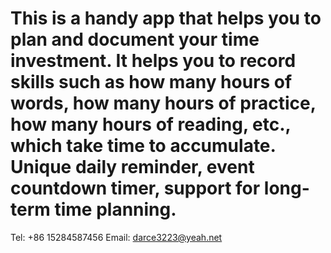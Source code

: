 # This is a handy app that helps you to plan and document your time investment. It helps you to record skills such as how many hours of words, how many hours of practice, how many hours of reading, etc., which take time to accumulate. Unique daily reminder, event countdown timer, support for long-term time planning.
Tel: +86 15284587456
Email: darce3223@yeah.net
